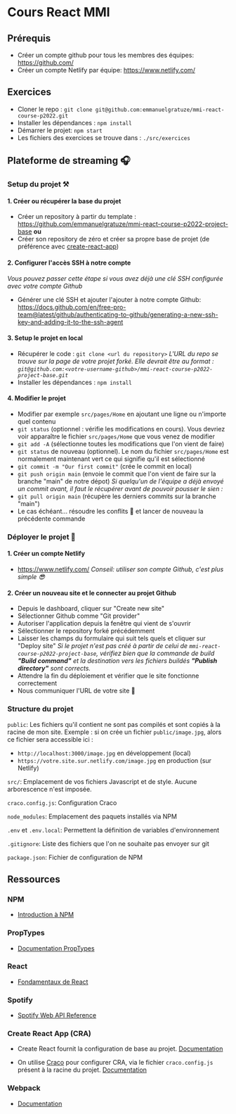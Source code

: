 # Cours React MMI

## Prérequis
- Créer un compte github pour tous les membres des équipes: https://github.com/
- Créer un compte Netlify par équipe: https://www.netlify.com/

## Exercices
- Cloner le repo : `git clone git@github.com:emmanuelgratuze/mmi-react-course-p2022.git`
- Installer les dépendances : `npm install`
- Démarrer le projet: `npm start`
- Les fichiers des exercices se trouve dans : `./src/exercices`

## Plateforme de streaming  🎧

### Setup du projet ⚒️
#### 1. Créer ou récupérer la base du projet
- Créer un repository à partir du template : https://github.com/emmanuelgratuze/mmi-react-course-p2022-project-base
**ou**
- Créer son repository de zéro et créer sa propre base de projet (de préférence avec [create-react-app](https://create-react-app.dev/))

#### 2. Configurer l'accès SSH à notre compte
*Vous pouvez passer cette étape si vous avez déjà une clé SSH configurée avec votre compte Github*

- Générer une clé SSH et ajouter l'ajouter à notre compte Github: https://docs.github.com/en/free-pro-team@latest/github/authenticating-to-github/generating-a-new-ssh-key-and-adding-it-to-the-ssh-agent

#### 3. Setup le projet en local
- Récupérer le code : `git clone <url du repository>`
*L'URL du repo se trouve sur la page de votre projet forké. Elle devrait être au format :
`git@github.com:<votre-username-github>/mmi-react-course-p2022-project-base.git`*
- Installer les dépendances : `npm install`

#### 4. Modifier le projet
- Modifier par exemple `src/pages/Home` en ajoutant une ligne ou n'importe quel contenu
- `git status` (optionnel : vérifie les modifications en cours). Vous devriez voir apparaître le fichier `src/pages/Home` que vous venez de modifier
- `git add -A` (sélectionne toutes les modifications que l'on vient de faire) 
- `git status` de nouveau (optionnel). Le nom du fichier `src/pages/Home` est normalement maintenant vert ce qui signifie qu'il est sélectionné 
- `git commit -m "Our first commit"` (crée le commit en local)
- `git push origin main` (envoie le commit que l'on vient de faire sur la branche "main" de notre dépot)
*Si quelqu'un de l'équipe a déjà envoyé un commit avant, il faut le récupérer avant de pouvoir pousser le sien :*
- `git pull origin main` (récupère les derniers commits sur la branche "main")
- Le cas échéant... résoudre les conflits 🤪 et lancer de nouveau la précédente commande

### Déployer le projet 🚀
#### 1. Créer un compte Netlify 
- https://www.netlify.com/
*Conseil: utiliser son compte Github, c'est plus simple 😎*
#### 2. Créer un nouveau site et le connecter au projet Github
  - Depuis le dashboard, cliquer sur "Create new site"
  - Sélectionner Github comme "Git provider"
  - Autoriser l'application depuis la fenêtre qui vient de s'ouvrir
  - Sélectionner le repository forké précédemment
  - Laisser les champs du formulaire qui suit tels quels et cliquer sur "Deploy site"
*Si le projet n'est pas créé à partir de celui de `mmi-react-course-p2022-project-base`, vérifiez bien que la commande de build **"Build command"** et la destination vers les fichiers buildés **"Publish directory"** sont corrects.*
  - Attendre la fin du déploiement et vérifier que le site fonctionne correctement
  - Nous communiquer l'URL de votre site 🙂

### Structure du projet
`public`: Les fichiers qu'il contient ne sont pas compilés et sont copiés à la racine de mon site.
Exemple : si on crée un fichier `public/image.jpg`, alors ce fichier sera accessible ici :
- `http://localhost:3000/image.jpg` en développement (local)
- `https://votre.site.sur.netlify.com/image.jpg` en production (sur Netlify)

`src/`: Emplacement de vos fichiers Javascript et de style. Aucune arborescence n'est imposée.

`craco.config.js`: Configuration Craco

`node_modules`: Emplacement des paquets installés via NPM

`.env` et `.env.local`: Permettent la définition de variables d'environnement

`.gitignore`: Liste des fichiers que l'on ne souhaite pas envoyer sur git

`package.json`: Fichier de configuration de NPM

## Ressources

### NPM
- [Introduction à NPM](https://maxlab.fr/javascript/comprendre-et-maitriser-npm-introduction/)

### PropTypes
- [Documentation PropTypes](https://fr.reactjs.org/docs/typechecking-with-proptypes.html)

### React
- [Fondamentaux de React](https://fr.reactjs.org/docs/getting-started.html)

### Spotify
- [Spotify Web API Reference](https://developer.spotify.com/documentation/web-api/reference/)

### Create React App (CRA)
- Create React fournit la configuration de base au projet. [Documentation](https://create-react-app.dev/docs/documentation-intro)

- On utilise [Craco](https://github.com/gsoft-inc/craco) pour configurer CRA, via le fichier `craco.config.js` présent à la racine du projet. [Documentation](https://github.com/gsoft-inc/craco/blob/master/packages/craco/README.md#configuration)

### Webpack
- [Documentation](https://webpack.js.org/)